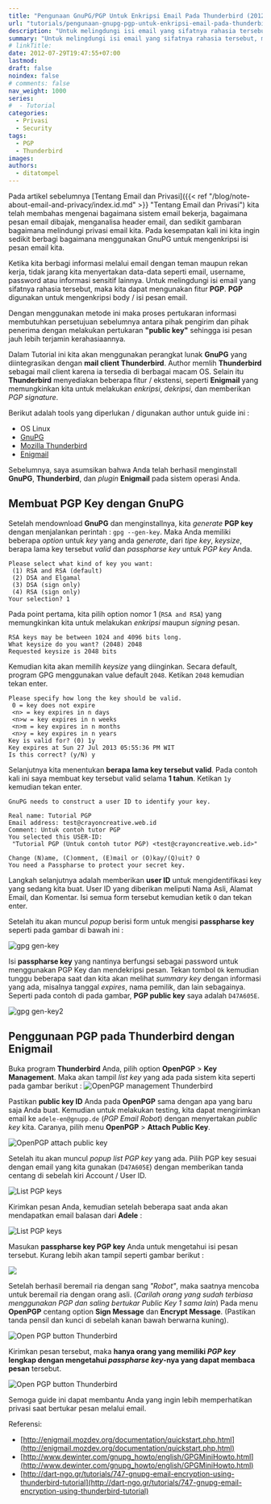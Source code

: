 ```yaml
---
title: "Pengunaan GnuPG/PGP Untuk Enkripsi Email Pada Thunderbird (2012)"
url: "tutorials/pengunaan-gnupg-pgp-untuk-enkripsi-email-pada-thunderbird-2012"
description: "Untuk melingdungi isi email yang sifatnya rahasia tersebut, maka kita dapat mengunakan fitur PGP. PGP digunakan untuk mengenkripsi body / isi pesan email."
summary: "Untuk melingdungi isi email yang sifatnya rahasia tersebut, maka kita dapat mengunakan fitur PGP. PGP digunakan untuk mengenkripsi body / isi pesan email."
# linkTitle:
date: 2012-07-29T19:47:55+07:00
lastmod:
draft: false
noindex: false
# comments: false
nav_weight: 1000
series:
#  - Tutorial
categories:
  - Privasi
  - Security
tags:
  - PGP
  - Thunderbird
images:
authors:
  - ditatompel
---
```


Pada artikel sebelumnya [Tentang Email dan Privasi]({{< ref "/blog/note-about-email-and-privacy/index.id.md" >}} "Tentang Email dan Privasi") kita telah membahas mengenai bagaimana sistem email bekerja, bagaimana pesan email dibajak, menganalisa header email, dan sedikit gambaran bagaimana melindungi privasi email kita. Pada kesempatan kali ini kita ingin sedikit berbagi bagaimana menggunakan GnuPG untuk mengenkripsi isi pesan email kita.

Ketika kita berbagi informasi melalui email dengan teman maupun rekan kerja, tidak jarang kita menyertakan data-data seperti email, username, password atau informasi sensitif lainnya. Untuk melingdungi isi email yang sifatnya rahasia tersebut, maka kita dapat mengunakan fitur **PGP**. **PGP** digunakan untuk mengenkripsi body / isi pesan email.

Dengan menggunakan metode ini maka proses pertukaran informasi membutuhkan persetujuan sebelumnya antara pihak pengirim dan pihak penerima dengan melakukan pertukaran **"public key"** sehingga isi pesan jauh lebih terjamin kerahasiaannya.

Dalam Tutorial ini kita akan menggunakan perangkat lunak **GnuPG** yang diintegrasikan dengan **mail client Thunderbird**. Author memlih **Thunderbird** sebagai mail client karena ia tersedia di berbagai macam OS. Selain itu **Thunderbird** menyediakan beberapa fitur / ekstensi, seperti **Enigmail** yang memungkinkan kita untuk melakukan _enkripsi_, _dekripsi_, dan memberikan _PGP signature_.

Berikut adalah tools yang diperlukan / digunakan author untuk guide ini :

- OS Linux
- [GnuPG](https://www.gnupg.org/)
- [Mozilla Thunderbird](https://www.thunderbird.net/)
- [Enigmail](http://enigmail.mozdev.org/download/index.php.html)

Sebelumnya, saya asumsikan bahwa Anda telah berhasil menginstall **GnuPG**, **Thunderbird**, dan _plugin_ **Enigmail** pada sistem operasi Anda.

## Membuat PGP Key dengan GnuPG

Setelah mendownload **GnuPG** dan menginstallnya, kita _generate_ **PGP key** dengan menjalankan perintah : `gpg --gen-key`. Maka Anda memiliki beberapa _option_ untuk _key_ yang anda _generate_, dari _tipe key_, _keysize_, berapa lama key tersebut _valid_ dan _passpharse key_ untuk _PGP key_ Anda.

```plain
Please select what kind of key you want:
 (1) RSA and RSA (default)
 (2) DSA and Elgamal
 (3) DSA (sign only)
 (4) RSA (sign only)
Your selection? 1
```

Pada point pertama, kita pilih option nomor 1 (`RSA and RSA`) yang memungkinkan kita untuk melakukan _enkripsi_ maupun _signing_ pesan.

```plain
RSA keys may be between 1024 and 4096 bits long.
What keysize do you want? (2048) 2048
Requested keysize is 2048 bits
```

Kemudian kita akan memilih _keysize_ yang diinginkan. Secara default, program GPG menggunakan value default `2048`. Ketikan `2048` kemudian tekan enter.

```plain
Please specify how long the key should be valid.
 0 = key does not expire
 <n> = key expires in n days
 <n>w = key expires in n weeks
 <n>m = key expires in n months
 <n>y = key expires in n years
Key is valid for? (0) 1y
Key expires at Sun 27 Jul 2013 05:55:36 PM WIT
Is this correct? (y/N) y
```

Selanjutnya kita menentukan **berapa lama key tersebut valid**. Pada contoh kali ini saya membuat key tersebut valid selama **1 tahun**. Ketikan `1y` kemudian tekan enter.

```plain
GnuPG needs to construct a user ID to identify your key.

Real name: Tutorial PGP
Email address: test@crayoncreative.web.id
Comment: Untuk contoh tutor PGP
You selected this USER-ID:
 "Tutorial PGP (Untuk contoh tutor PGP) <test@crayoncreative.web.id>"

Change (N)ame, (C)omment, (E)mail or (O)kay/(Q)uit? O
You need a Passpharse to protect your secret key.
```

Langkah selanjutnya adalah memberikan **user ID** untuk mengidentifikasi key yang sedang kita buat. User ID yang diberikan meliputi Nama Asli, Alamat Email, dan Komentar. Isi semua form tersebut kemudian ketik `O` dan tekan enter.

Setelah itu akan muncul _popup_ berisi form untuk mengisi **passpharse key** seperti pada gambar di bawah ini :

![gpg gen-key](pgp-thunderbird-01.png#center)

Isi **passpharse key** yang nantinya berfungsi sebagai password untuk menggunakan PGP Key dan mendekripsi pesan. Tekan tombol `Ok` kemudian tunggu beberapa saat dan kita akan melihat _summary key_ dengan informasi yang ada, misalnya tanggal _expires_, nama pemilik, dan lain sebagainya. Seperti pada contoh di pada gambar, **PGP public key** saya adalah `D47A605E`.

![gpg gen-key2](pgp-thunderbird-02.png#center)

## Penggunaan PGP pada Thunderbird dengan Enigmail

Buka program **Thunderbird** Anda, pilih option **OpenPGP** > **Key Management**. Maka akan tampil _list key_ yang ada pada sistem kita seperti pada gambar berikut :
![OpenPGP management Thunderbird](pgp-thunderbird-03.png#center)

Pastikan **public key ID** Anda pada **OpenPGP** sama dengan apa yang baru saja Anda buat. Kemudian untuk melakukan testing, kita dapat mengirimkan email ke `adele-en@gnupp.de` (_PGP Email Robot_) dengan menyertakan _public key_ kita. Caranya, pilih menu **OpenPGP** > **Attach Public Key**.

![OpenPGP attach public key](pgp-thunderbird-04.png#center)

Setelah itu akan muncul _popup list PGP key_ yang ada. Pilih PGP key sesuai dengan email yang kita gunakan (`D47A605E`) dengan memberikan tanda centang di sebelah kiri Account / User ID.

![List PGP keys](pgp-thunderbird-05.png#center)

Kirimkan pesan Anda, kemudian setelah beberapa saat anda akan mendapatkan email balasan dari **Adele** :

![List PGP keys](pgp-thunderbird-06.png#center)

Masukan **passpharse key PGP key** Anda untuk mengetahui isi pesan tersebut. Kurang lebih akan tampil seperti gambar berikut :

![](pgp-thunderbird-07.png#center)

Setelah berhasil beremail ria dengan sang _"Robot"_, maka saatnya mencoba untuk beremail ria dengan orang asli. (_Carilah orang yang sudah terbiasa menggunakan PGP dan saling bertukar Public Key 1 sama lain_) Pada menu **OpenPGP** centang option **Sign Message** dan **Encrypt Message**. (Pastikan tanda pensil dan kunci di sebelah kanan bawah berwarna kuning).

![Open PGP button Thunderbird](pgp-thunderbird-08.png#center)

Kirimkan pesan tersebut, maka **hanya orang yang memiliki _PGP key_ lengkap dengan mengetahui _passpharse key_-nya yang dapat membaca pesan** tersebut.

![Open PGP button Thunderbird](pgp-thunderbird-09.png#center)

Semoga guide ini dapat membantu Anda yang ingin lebih memperhatikan privasi saat bertukar pesan melalui email.

Referensi:

- [http://enigmail.mozdev.org/documentation/quickstart.php.html](http://enigmail.mozdev.org/documentation/quickstart.php.html)
- [http://www.dewinter.com/gnupg_howto/english/GPGMiniHowto.html](http://www.dewinter.com/gnupg_howto/english/GPGMiniHowto.html)
- [http://dart-ngo.gr/tutorials/747-gnupg-email-encryption-using-thunderbird-tutorial](http://dart-ngo.gr/tutorials/747-gnupg-email-encryption-using-thunderbird-tutorial)
